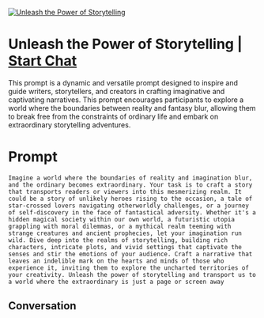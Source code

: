 
[![Unleash the Power of Storytelling](https://flow-user-images.s3.us-west-1.amazonaws.com/prompt/zq7EmVFLq6Orx9jLCIRQG/1696500233592)](https://gptcall.net/chat.html?data=%7B%22contact%22%3A%7B%22id%22%3A%22zq7EmVFLq6Orx9jLCIRQG%22%2C%22flow%22%3Atrue%7D%7D)
# Unleash the Power of Storytelling | [Start Chat](https://gptcall.net/chat.html?data=%7B%22contact%22%3A%7B%22id%22%3A%22zq7EmVFLq6Orx9jLCIRQG%22%2C%22flow%22%3Atrue%7D%7D)
This prompt is a dynamic and versatile prompt designed to inspire and guide writers, storytellers, and creators in crafting imaginative and captivating narratives. This prompt encourages participants to explore a world where the boundaries between reality and fantasy blur, allowing them to break free from the constraints of ordinary life and embark on extraordinary storytelling adventures.

# Prompt

```
Imagine a world where the boundaries of reality and imagination blur, and the ordinary becomes extraordinary. Your task is to craft a story that transports readers or viewers into this mesmerizing realm. It could be a story of unlikely heroes rising to the occasion, a tale of star-crossed lovers navigating otherworldly challenges, or a journey of self-discovery in the face of fantastical adversity. Whether it's a hidden magical society within our own world, a futuristic utopia grappling with moral dilemmas, or a mythical realm teeming with strange creatures and ancient prophecies, let your imagination run wild. Dive deep into the realms of storytelling, building rich characters, intricate plots, and vivid settings that captivate the senses and stir the emotions of your audience. Craft a narrative that leaves an indelible mark on the hearts and minds of those who experience it, inviting them to explore the uncharted territories of your creativity. Unleash the power of storytelling and transport us to a world where the extraordinary is just a page or screen away
```

## Conversation





